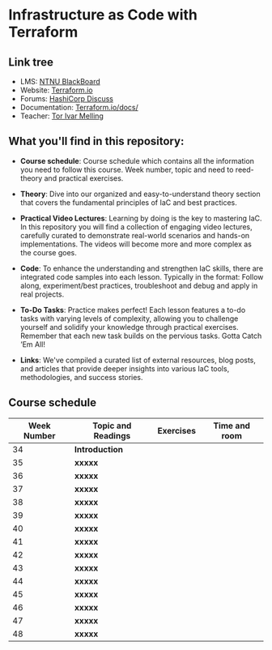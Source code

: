 # Infrastructure as Code with Terraform

## Link tree
- LMS: [NTNU BlackBoard](https://ntnu.blackboard.com)
- Website: [Terraform.io](https://www.terraform.io)
- Forums: [HashiCorp Discuss](https://discuss.hashicorp.com/c/terraform-core)
- Documentation: [Terraform.io/docs/](https://www.terraform.io/docs/)
- Teacher: [Tor Ivar Melling](mailto:tor.i.melling@ntnu.no)

## What you'll find in this repository:

- **Course schedule**: Course schedule which contains all the information you need to follow this course. Week number, topic and need to reed-theory and practical exercises.

- **Theory**: Dive into our organized and easy-to-understand theory section that covers the fundamental principles of IaC and best practices.

- **Practical Video Lectures**: Learning by doing is the key to mastering IaC. In this repository you will find a collection of engaging video lectures, carefully curated to demonstrate real-world scenarios and hands-on implementations. The videos will become more and more complex as the course goes. 

- **Code**: To enhance the understanding and strengthen IaC skills, there are  integrated code samples into each lesson. Typically in the format: Follow along, experiment/best practices, troubleshoot and debug and apply in real projects.

- **To-Do Tasks**: Practice makes perfect! Each lesson features a to-do tasks with varying levels of complexity, allowing you to challenge yourself and solidify your knowledge through practical exercises. Remember that each new task builds on the pervious tasks. Gotta Catch ’Em All!

- **Links**: We've compiled a curated list of external resources, blog posts, and articles that provide deeper insights into various IaC tools, methodologies, and success stories.

## Course schedule

| Week Number |  Topic and Readings | Exercises | Time and room |
| ---  | ---                 | ---                 | ---  |
| 34 | **Introduction**  |  |  |
| 35 | **xxxxx**  |  |  |
| 36 | **xxxxx**  |  |  |
| 37 | **xxxxx**  |  |  |
| 38 | **xxxxx**  |  |  |
| 39 | **xxxxx**  |  |  |
| 40 | **xxxxx**  |  |  |
| 41 | **xxxxx**  |  |  |
| 42 | **xxxxx**  |  |  |
| 43 | **xxxxx**  |  |  |
| 44 | **xxxxx**  |  |  |
| 45 | **xxxxx**  |  |  |
| 46 | **xxxxx**  |  |  |
| 47 | **xxxxx**  |  |  |
| 48 | **xxxxx**  |  |  |